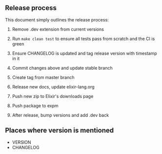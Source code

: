 ## Release process

This document simply outlines the release process:

1) Remove .dev extension from current versions

2) Run `make clean test` to ensure all tests pass from scratch and the CI is green

3) Ensure CHANGELOG is updated and tag release version with timestamp in it

4) Commit changes above and update stable branch

5) Create tag from master branch

6) Release new docs, update elixir-lang.org

7) Push new zip to Elixir's downloads page

8) Push package to expm

9) After release, bump versions and add .dev back

## Places where version is mentioned

* VERSION
* CHANGELOG
